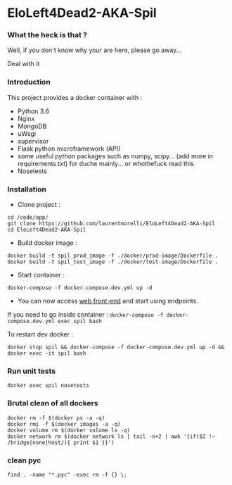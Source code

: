 # EloLeft4Dead2-AKA-Spil


### What the heck is that ?

Well, if you don't know why your are here, please go away...

Deal with it

### Introduction
This project provides a docker container with :

- Python 3.6
- Nginx
- MongoDB
- uWsgi
- supervisor
- Flask python microframework (API)
- some useful python packages such as numpy, scipy... (add more in requirements.txt) for duche mainly... or whothefuck read this 
- Nosetests

### Installation

- Clone project :
```
cd /code/app/
git clone https://github.com/laurentmorelli/EloLeft4Dead2-AKA-Spil
cd EloLeft4Dead2-AKA-Spil
```
- Build docker image :
```
docker build -t spil_prod_image -f ./docker/prod-image/Dockerfile .
docker build -t spil_test_image -f ./docker/test-image/Dockerfile .
```
- Start container :
```
docker-compose -f docker-compose.dev.yml up -d
```
- You can now access [web front-end](http://localhost:8084/front/index.html) and start using endpoints.

If you need to go inside container : `docker-compose -f docker-compose.dev.yml exec spil bash`

To restart dev docker :
```
docker stop spil && docker-compose -f docker-compose.dev.yml up -d && docker exec -it spil bash
```

### Run unit tests

```
docker exec spil nosetests
```

### Brutal clean of all dockers

```
docker rm -f $(docker ps -a -q)
docker rmi -f $(docker images -a -q)
docker volume rm $(docker volume ls -q)
docker network rm $(docker network ls | tail -n+2 | awk '{if($2 !~ /bridge|none|host/){ print $1 }}')
```

### clean pyc

```
find . -name "*.pyc" -exec rm -f {} \;
```

